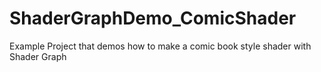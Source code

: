 # ShaderGraphDemo_ComicShader
Example Project that demos how to make a comic book style shader with Shader Graph
